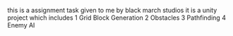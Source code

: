 this is a assignment task given to me by black march studios it is a unity project which includes 
1 Grid Block Generation 
2 Obstacles
3 Pathfinding
4 Enemy AI

